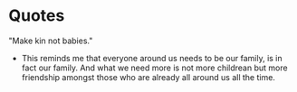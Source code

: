 # Quotes

"Make kin not babies."
 - This reminds me that everyone around us needs to be our family, is in fact our family. And what we need more is not more childrean but more friendship amongst those who are already all around us all the time.
